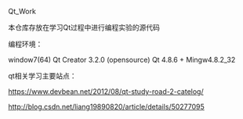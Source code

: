 Qt_Work

本仓库存放在学习Qt过程中进行编程实验的源代码

编程环境：

window7(64)
Qt Creator 3.2.0 (opensource)
Qt 4.8.6 + Mingw4.8.2_32

qt相关学习主要站点：

https://www.devbean.net/2012/08/qt-study-road-2-catelog/


http://blog.csdn.net/liang19890820/article/details/50277095
